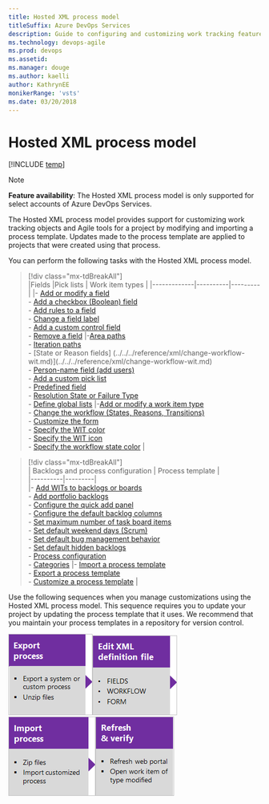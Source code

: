```yaml
---
title: Hosted XML process model 
titleSuffix: Azure DevOps Services
description: Guide to configuring and customizing work tracking features for the Hosted XML process model 
ms.technology: devops-agile
ms.prod: devops
ms.assetid: 
ms.manager: douge
ms.author: kaelli
author: KathrynEE
monikerRange: 'vsts'
ms.date: 03/20/2018
---
```



# Hosted XML process model  

[!INCLUDE [temp](../../../_shared/version-vsts-only.md)]

<a id="hosted-xml-process-model">  </a>


> [!NOTE]   
> **Feature availability**:  The Hosted XML process model is only supported for select accounts of Azure DevOps Services.  


The Hosted XML process model provides support for customizing work tracking objects and Agile tools for a project by modifying and importing a process template. Updates made to the process template are applied to projects that were created using that process.

You can perform the following tasks with the Hosted XML process model. 

> [!div class="mx-tdBreakAll"]  
> |Fields  |Pick lists   |   Work item types |
> |-------------|----------|---------|
> |- [Add or modify a field](../../../reference/add-modify-field.md)<br/>- [Add a checkbox (Boolean) field](../../../reference/add-modify-field.md#boolean-field)<br/>- [Add rules to a field](../../../reference/add-modify-field.md#add-rules)<br/>- [Change a field label](../../../reference/add-modify-field.md#change-label)<br/>- [Add a custom control field](../../../reference/add-modify-field.md#custom-control)<br/>- [Remove a field](../../../reference/add-modify-field.md#change-label) |-[Area paths](../set-area-paths.md)<br/>- [Iteration paths](../set-iteration-paths-sprints.md)<br/>- [State or Reason fields] (../../../reference/xml/change-workflow-wit.md)](../../../reference/xml/change-workflow-wit.md)<br/>- [Person-name field (add users)](../../security/add-users-team-project.md)<br/>- [Add a custom pick list](../../../reference/add-modify-field.md#picklist)<br/>- [Predefined field](../../../reference/add-modify-field.md#picklist)<br/>- [Resolution State or Failure Type](../../../reference/customize-work.md#test-experience)<br/>- [Define global lists](../../../reference/xml/define-global-lists.md) |-[Add or modify a work item type](../../../reference/add-modify-wit.md)<br/>- [Change the workflow (States, Reasons, Transitions)](../../../reference/xml/change-workflow-wit.md)<br/>- [Customize the form](../../../reference/xml/change-work-item-form-layout.md)<br/>- [Specify the WIT color](../../../reference/xml/process-configuration-xml-element.md#wit-colors)<br/>- [Specify the WIT icon](../../../reference/xml/process-configuration-xml-element.md)<br/>- [Specify the workflow state color](../../../reference/xml/process-configuration-xml-element.md#state-colors) |




> [!div class="mx-tdBreakAll"]  
> | Backlogs and process configuration | Process template |  
> |----------|---------|   
> |- [Add WITs to backlogs or boards](../../../reference/add-wits-to-backlogs-and-boards.md)<br/>- [Add portfolio backlogs](../../../reference/add-portfolio-backlogs.md)<br/>- [Configure the quick add panel](../../../reference/xml/process-configuration-xml-element.md#add)<br/>- [Configure the default backlog columns](../../../reference/xml/process-configuration-xml-element.md#columns)<br/>- [Set maximum number of task board items](../../../reference/xml/process-configuration-xml-element.md#number_items)<br/>- [Set default weekend days (Scrum)](../../../reference/xml/process-configuration-xml-element.md#weekend_days) <br/>- [Set default bug management behavior](../../../reference/xml/process-configuration-xml-element.md#behaviors)<br/>- [Set default hidden backlogs](../../../reference/xml/process-configuration-xml-element.md#behaviors)<br/>- [Process configuration](../../../reference/xml/process-configuration-xml-element.md)<br/>- [Categories](../../../reference/xml/categories-xml-element-reference.md) |- [Import a process template](import-process/import-process.md#import-from-TFS)<br/>- [Export a process template](import-process/import-process.md#export-process)<br/>- [Customize a process template](import-process/customize-process.md) |



<a id="hosted-xml-sequence"></a>
 
Use the following sequences when you manage customizations using the Hosted XML process model. This sequence requires you to update your project by updating the process template that it uses. We recommend that you maintain your process templates in a repository for version control.  

[![Export process](_img/cust-wit-form-export-process.png)](import-process/import-process.md#export-process)[![Edit XML definition file(s)](_img/cust-wit-form-edit-def-file.png)](../../../reference/xml/weblayout-xml-elements.md)[![Import process](_img/cust-wit-form-import-process.png)](import-process/import-process.md)![Refresh and verify changes](_img/cust-wit-form-refresh-verify.png)  